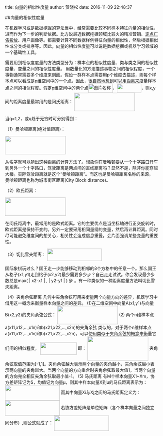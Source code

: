 title: 向量的相似性度量
author: 贺晓松
date: 2016-11-09 22:48:37

##向量的相似性度量

在机器学习或是数据挖掘的算法当中，经常需要比较不同样本特征向量的相似性，进而作为下一步的判断依据。比方说最近数据挖掘领域比较火的精准营销、[定点广告投放](http://www.doc88.com/p-0804527568994.html)、用户画像等。都需要计算不同数据样例特征向量的相似性，然后根据相似性或分类或排序等。因此，向量的相似性度量可以说是数据挖掘或机器学习领域的一个基础性工具。
<!--more-->
需要用到相似度度量的方法类型分为：样本点的相似性度量、类与类之间的相似性度量、变量之间的相似性度量。
用数量化的方法描述事物之间的相似程度，一个事物通常需要多个维度来刻画。假设一群样本点需要用p个维度去描述，则每个样本点可以看成是p维空间中的一个点。因此，很自然地想到可以用距离来度量样本点之间的相似程度。假定p维空间中的两个点<img src="http://img.blog.csdn.net/20161031010613833" width = "80" height = "30" alt="图片名称" align=center />，<img src="http://img.blog.csdn.net/20161031011025460" width = "80" height = "30"  align=center />，则x,y间的距离度量最常用的是闵氏距离：
<img src="http://img.blog.csdn.net/20161031012420998" width = "200" height = "60"  align=center />

当q=1,2，或q趋于无穷时可分别得到：

（1）曼哈顿距离(绝对值距离)：

<img src="http://img.blog.csdn.net/20161031012628579" width = "200" height = "60"  align=center />

从名字就可以猜出这种距离的计算方法了。想象你在曼哈顿要从一个十字路口开车到另外一个十字路口，驾驶距离是两点间的直线距离吗？显然不是，除非你能穿越大楼。实际驾驶距离就是这个“曼哈顿距离”。而这也是曼哈顿距离名称的来源， 曼哈顿距离也称为城市街区距离(City Block distance)。

（2）欧氏距离：

<img src="http://img.blog.csdn.net/20161031012843004" width = "200" height = "60"  align=center />

在闵氏距离中，最常用的是欧式距离。它的主要优点是当坐标轴进行正交旋转时，欧式距离是保持不变的。另外一定要采用相同量纲的变量，然后再计算距离。同时尽可能避免维度间的想关心，相关性会造成信息重叠，会片面强调某些变量的重要性。

（3）切比雪夫距离：
<img src="http://img.blog.csdn.net/20161031014031362" width = "180" height = "40" align=center />

国际象棋玩过么？国王走一步能够移动到相邻的8个方格中的任意一个。那么国王从格子(x1,y1)走到格子(x2,y2)最少需要多少步？自己走走试试。你会发现最少步数总是max( | x2-x1 | , | y2-y1 | ) 步 。有一种类似的一种距离度量方法叫切比雪夫距离。

（4）夹角余弦距离
几何中夹角余弦可用来衡量两个向量方向的差异，机器学习中借用这一概念来衡量样本向量之间的差异。
(1)在二维空间中向量A(x1,y1)与向量B(x2,y2)的夹角余弦公式：
<img src="http://img.blog.csdn.net/20161110152229918" width = "200" height = "60" align=center />
(2) 两个n维样本点a(x11,x12,…,x1n)和b(x21,x22,…,x2n)的夹角余弦
类似的，对于两个n维样本点a(x11,x12,…,x1n)和b(x21,x22,…,x2n)，可以使用类似于夹角余弦的概念来衡量它们间的相似程度。
<img src="http://img.blog.csdn.net/20161110152523581" width = "120" height = "40" align=center />
即：
<img src="http://img.blog.csdn.net/20161110152642107" width = "200" height = "80" align=center />
夹角余弦取值范围为[-1,1]。夹角余弦越大表示两个向量的夹角越小，夹角余弦越小表示两向量的夹角越大。当两个向量的方向重合时夹角余弦取最大值1，当两个向量的方向完全相反夹角余弦取最小值-1。
 (5) 马氏距离
有M个样本向量X1~Xm，协方差矩阵记为S，均值记为向量μ，则其中样本向量X到u的马氏距离表示为：
<img src="http://img.blog.csdn.net/20161110153056109" width = "180" height = "50" align=center />
而其中向量Xi与Xj之间的马氏距离定义为：
<img src="http://img.blog.csdn.net/20161110153352735" width = "180" height = "50" align=center />
若协方差矩阵是单位矩阵（各个样本向量之间独立同分布）,则公式就成了：
<img src="http://img.blog.csdn.net/20161110153502439" width = "180" height = "50" align=center />
